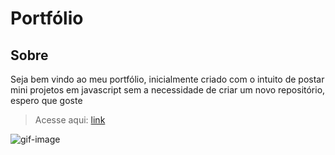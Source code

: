 # Portfólio

## Sobre
Seja bem vindo ao meu portfólio, inicialmente criado com o intuito de postar mini projetos em javascript sem a necessidade de criar um novo repositório, espero que goste

> Acesse aqui: [link](https://portfolio-kohl-chi-31.vercel.app/)

![gif-image](https://pa1.aminoapps.com/6515/afa56798f0a615935f2ce5cf26aabf3374020f0f_hq.gif)
